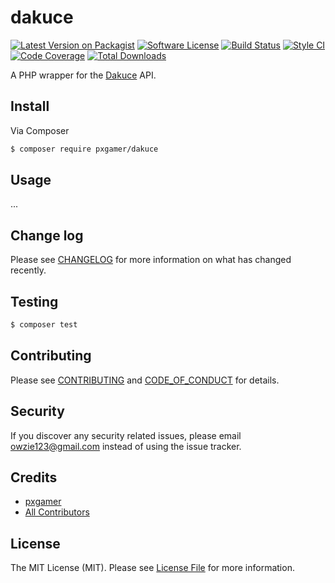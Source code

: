 # dakuce

[![Latest Version on Packagist][ico-version]][link-packagist]
[![Software License][ico-license]](LICENSE.md)
[![Build Status][ico-travis]][link-travis]
[![Style CI][ico-styleci]][link-styleci]
[![Code Coverage][ico-code-quality]][link-code-quality]
[![Total Downloads][ico-downloads]][link-downloads]

A PHP wrapper for the [Dakuce] API.

## Install

Via Composer

```bash
$ composer require pxgamer/dakuce
```

## Usage

...

## Change log

Please see [CHANGELOG](CHANGELOG.md) for more information on what has changed recently.

## Testing

```bash
$ composer test
```

## Contributing

Please see [CONTRIBUTING](CONTRIBUTING.md) and [CODE_OF_CONDUCT](CODE_OF_CONDUCT.md) for details.

## Security

If you discover any security related issues, please email owzie123@gmail.com instead of using the issue tracker.

## Credits

- [pxgamer][link-author]
- [All Contributors][link-contributors]

## License

The MIT License (MIT). Please see [License File](LICENSE.md) for more information.

[dakuce]: https://dakuce.com

[ico-version]: https://img.shields.io/packagist/v/pxgamer/dakuce.svg?style=flat-square
[ico-license]: https://img.shields.io/badge/license-MIT-brightgreen.svg?style=flat-square
[ico-travis]: https://img.shields.io/travis/pxgamer/dakuce/master.svg?style=flat-square
[ico-styleci]: https://styleci.io/repos/138599632/shield
[ico-code-quality]: https://img.shields.io/codecov/c/github/pxgamer/dakuce.svg?style=flat-square
[ico-downloads]: https://img.shields.io/packagist/dt/pxgamer/dakuce.svg?style=flat-square

[link-packagist]: https://packagist.org/packages/pxgamer/dakuce
[link-travis]: https://travis-ci.org/pxgamer/dakuce
[link-styleci]: https://styleci.io/repos/138599632
[link-code-quality]: https://codecov.io/gh/pxgamer/dakuce
[link-downloads]: https://packagist.org/packages/pxgamer/dakuce
[link-author]: https://github.com/pxgamer
[link-contributors]: ../../contributors
